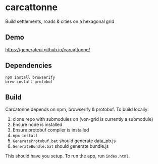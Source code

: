 # carcattonne

Build settlements, roads & cities on a hexagonal grid

## Demo
https://generateui.github.io/carcattonne/

## Dependencies

```
npm install browserify
brew install protobuf
```

## Build

Carcatonne depends on npm, browserify & protobuf. To build locally:

1. clone repo with submodules on (von-grid is currently a submodule)
2. Ensure node is installed
3. Ensure protobuf compiler is installed
4. `npm install`
5. `GenerateProtobuf.bat` should generate data_pb.js
6. `GenerateBundle.bat` should generate bundle.js

This should have you setup. To run the app, run `index.html`.
